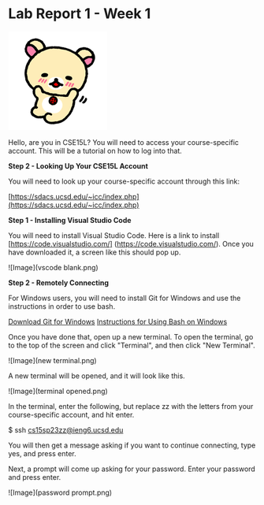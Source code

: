 # Lab Report 1 - Week 1

![Image](rila.png)

Hello, are you in CSE15L? You will need to access your course-specific account.
This will be a tutorial on how to log into that.

**Step 2 - Looking Up Your CSE15L Account**

You will need to look up your course-specific account through this link:

[https://sdacs.ucsd.edu/~icc/index.php](https://sdacs.ucsd.edu/~icc/index.php)


**Step 1 - Installing Visual Studio Code**

You will need to install Visual Studio Code. Here is a link to install [https://code.visualstudio.com/] (https://code.visualstudio.com/). Once you have downloaded it, a screen like this should pop up.

![Image](vscode blank.png)


**Step 2 - Remotely Connecting**

For Windows users, you will need to install Git for Windows and use the instructions in order to use bash.

[Download Git for Windows](https://gitforwindows.org/)
[Instructions for Using Bash on Windows](https://stackoverflow.com/a/50527994)

Once you have done that, open up a new terminal. To open the terminal, go to the top of the screen and click "Terminal", and then click "New Terminal".

![Image](new terminal.png)

A new terminal will be opened, and it will look like this.

![Image](terminal opened.png)

In the terminal, enter the following, but replace zz with the letters from your course-specific account, and hit enter.

$ ssh cs15sp23zz@ieng6.ucsd.edu

You will then get a message asking if you want to continue connecting, type yes, and press enter.

Next, a prompt will come up asking for your password. Enter your password and press enter.

![Image](password prompt.png)



